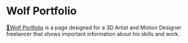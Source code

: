 # Wolf Portfolio

 <a href="http://icarolobo.com/" target="_blank">🐺Wolf Portfolio</a> is a page designed for a 3D Artist and Motion Designer freelancer that shows important information about his skills and work. 

